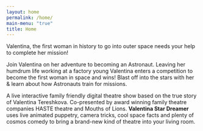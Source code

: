 ```yaml
---
layout: home 
permalink: /home/
main-menu: "true"
title: Home
---
```


Valentina, the first woman in history to go into outer space needs your help to complete her mission!

Join Valentina on her adventure to becoming an Astronaut. Leaving her humdrum life working at a factory young Valentina enters a competition to become the first woman in space and wins! Blast off into the stars with her & learn about how Astronauts train for missions. 

A live interactive family friendly digital theatre show based on the true story of Valentina Tereshkova. Co-presented by award winning family theatre companies HASTE theatre and Mouths of Lions. **Valentina Star Dreamer** uses live animated puppetry, camera tricks, cool space facts and plenty of cosmos comedy to bring a brand-new kind of theatre into your living room. 
